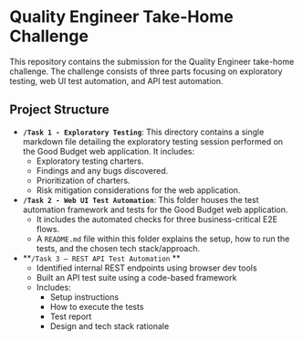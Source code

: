 # Quality Engineer Take-Home Challenge

This repository contains the submission for the Quality Engineer take-home challenge. The challenge consists of three parts focusing on exploratory testing, web UI test automation, and API test automation.

## Project Structure

* **`/Task 1 - Exploratory Testing`**: This directory contains a single markdown file detailing the exploratory testing session performed on the Good Budget web application. It includes:
    * Exploratory testing charters.
    * Findings and any bugs discovered.
    * Prioritization of charters.
    * Risk mitigation considerations for the web application.
* **`/Task 2 - Web UI Test Automation`**: This folder houses the test automation framework and tests for the Good Budget web application.
    * It includes the automated checks for three business-critical E2E flows.
    * A `README.md` file within this folder explains the setup, how to run the tests, and the chosen tech stack/approach.
* **`/Task 3 – REST API Test Automation` **
   * Identified internal REST endpoints using browser dev tools
   * Built an API test suite using a code-based framework 
   * Includes:
     * Setup instructions
     * How to execute the tests
     * Test report
     * Design and tech stack rationale
